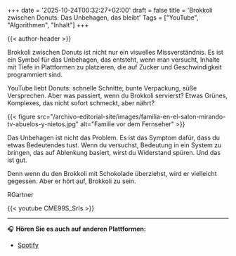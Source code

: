+++
date = '2025-10-24T00:32:27+02:00'
draft = false
title = 'Brokkoli zwischen Donuts: Das Unbehagen, das bleibt'
Tags = ["YouTube", "Algorithmen", "Inhalt"]
+++

{{< author-header >}}

Brokkoli zwischen Donuts ist nicht nur ein visuelles Missverständnis. Es ist ein Symbol für das Unbehagen, das entsteht, wenn man versucht, Inhalte mit Tiefe in Plattformen zu platzieren, die auf Zucker und Geschwindigkeit programmiert sind.

YouTube liebt Donuts: schnelle Schnitte, bunte Verpackung, süße Versprechen. Aber was passiert, wenn du Brokkoli servierst? Etwas Grünes, Komplexes, das nicht sofort schmeckt, aber nährt?

{{< figure src="/archivo-editorial-site/images/familia-en-el-salon-mirando-tv-abuelos-y-nietos.jpg" alt="Familie vor dem Fernseher" >}}

Das Unbehagen ist nicht das Problem. Es ist das Symptom dafür, dass du etwas Bedeutendes tust. Wenn du versuchst, Bedeutung in ein System zu bringen, das auf Ablenkung basiert, wirst du Widerstand spüren. Und das ist gut.

Denn wenn du den Brokkoli mit Schokolade überziehst, wird er vielleicht gegessen. Aber er hört auf, Brokkoli zu sein.

RGartner

{{< youtube CME99S_SrIs >}}

---

🎧 **Hören Sie es auch auf anderen Plattformen:**

- [Spotify](https://open.spotify.com/episode/40XDNjlA17WsqC4iXpQiEF)  



